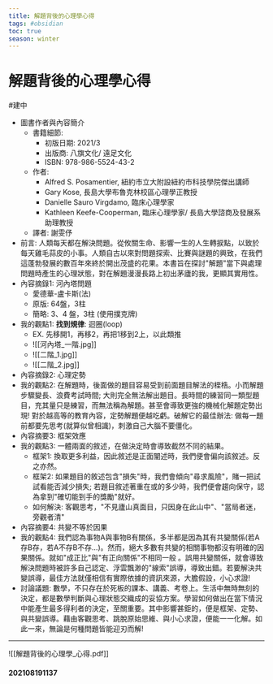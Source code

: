```yaml
---
title: 解題背後的心理學心得
tags: #obsidian 
toc: true
season: winter
---
```

# 解題背後的心理學心得
#建中

- 圖書作者與內容簡介
	- 書籍細節:
		- 初版日期: 2021/3
		- 出版商: 八旗文化/ 遠足文化
		- ISBN: 978-986-5524-43-2
	- 作者: 
		- Alfred S. Posamentier, 紐約市立大附設紐約市科技學院傑出講師
		- Gary Kose, 長島大學布魯克林校區心理學正教授
		- Danielle Sauro Virgdamo, 臨床心理學家
		- Kathleen Keefe-Cooperman, 臨床心理學家/ 長島大學諮商及發展系助理教授
	- 譯者: 謝雯伃
- 前言: 人類每天都在解決問題。從攸關生命、影響一生的人生轉捩點，以致於每天雞毛蒜皮的小事。人類自古以來對問題探索、比賽與謎題的興致，在我們這蓬勃發展的數百年來終於開出茂盛的花果。本書旨在探討"解題"當下與處理問題時產生的心理狀態，對在解題漫漫長路上初出茅廬的我，更顯其實用性。
- 內容摘錄1: 河內塔問題
	- 愛德華-盧卡斯(法)
	- 原版: 64盤，3柱
	- 簡略: 3、4 盤，3柱 (使用撲克牌)
- 我的觀點1: **找到規律**: 迴圈(loop)
	- EX. 先移開1，再移2，再把1移到2上，以此類推
	- ![[河內塔_一階.jpg]]
	- ![[二階_1.jpg]]
	- ![[二階_2.jpg]]
- 內容摘錄2: 心理定勢
- 我的觀點2: 在解題時，後面做的題目容易受到前面題目解法的桎梏。小而解題步驟變長、浪費考試時間; 大則完全無法解出題目。長時間的練習同一類型題目，充其量只是練習，而無法稱為解題。甚至會導致更強的機械化解題定勢出現! 對於越高等的教育內容，定勢解題便越吃虧。破解它的最佳辦法: 做每一題前都要先思考(就算似曾相識)，刺激自己大腦不要僵化。
- 內容摘要3: 框架效應
- 我的觀點3: 一體兩面的敘述，在做決定時會導致截然不同的結果。
	- 框架1: 換取更多利益，因此敘述是正面闡述時，我們便會偏向該敘述。反之亦然。
	- 框架2: 如果題目的敘述包含"損失"時，我們會傾向"尋求風險"，賭一把試試看能否減少損失; 若題目敘述著重在或的多少時，我們便會趨向保守，認為拿到"確切能到手的獎勵"就好。
	- 如何解決: 客觀思考，"不見廬山真面目，只因身在此山中"、"當局者迷，旁觀者清"
- 內容摘要4: 共變不等於因果
- 我的觀點4: 我們認為事物A與事物B有關係，多半都是因為其有共變關係(若A存B存，若A不存B不存...)。然而，絕大多數有共變的相關事物都沒有明確的因果關係。就如"成正比"與"有正向關係"不相同一般 。誤用共變關係，就會導致解決問題時被許多自己認定、浮雲飄渺的"線索"誤導，導致出錯。若要解決共變誤導，最佳方法就僅相信有實際依據的資訊來源，大膽假設，小心求證!
- 討論議題: 數學，不只存在於死板的課本、講義、考卷上。生活中無時無刻的決定，都是數學判斷與心理狀態交織成的妥協方案。學習如何做出在當下情況中能產生最多得利者的決定，至關重要。其中影響甚鉅的，便是框架、定勢、與共變誤導。藉由客觀思考、跳脫原始思維、與小心求證，便能一一化解。如此一來，無論是何種問題皆能迎刃而解!
***

![[解題背後的心理學_心得.pdf]]
#### 202108191137






